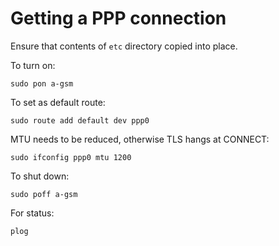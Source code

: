 # Getting a PPP connection

Ensure that contents of `etc` directory copied into place.

To turn on:

```
sudo pon a-gsm
```

To set as default route:

```
sudo route add default dev ppp0
```

MTU needs to be reduced, otherwise TLS hangs at CONNECT:

```
sudo ifconfig ppp0 mtu 1200
```

To shut down:

```
sudo poff a-gsm
```

For status:

```
plog
```